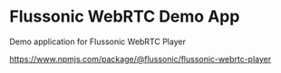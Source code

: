 # Flussonic WebRTC Demo App

Demo application for Flussonic WebRTC Player

https://www.npmjs.com/package/@flussonic/flussonic-webrtc-player
